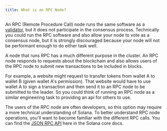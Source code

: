 ```yaml
---
title: What is an RPC Node?
---
```


An RPC (Remote Procedure Call) node runs the same software as a [validator](../overview/what-is-a-validator.md), but it does not participate in the consensus process. Technically you could run the RPC software and also allow your node to vote as a consensus node, but it is strongly discouraged because your node will not be performant enough to do either task well.

A node that runs RPC has a much different purpose in the cluster. An RPC node responds to requests about the blockchain and also allows users of the RPC node to submit new transactions to be included in blocks.

For example, a website might request to transfer tokens from wallet A to wallet B (given wallet A's permission). That website would have to use wallet A to sign a transaction and then send it to an RPC node to be submitted to the leader. So you could think of running an RPC node as a similar engineering task to providing an api for others to use.

The users of the RPC node are often developers, so this option may require a more technical understanding of Solana. To better understand RPC node operations, you'll want to become familiar with the different RPC calls.
You can find the [JSON RPC API](../../developing/clients/jsonrpc-api.md) here in the Solana core docs.
